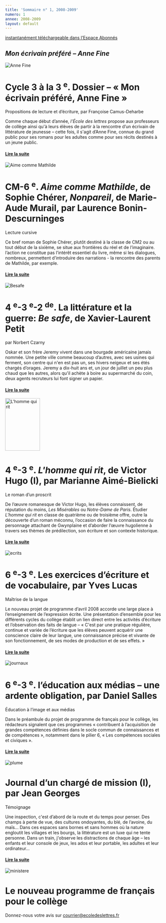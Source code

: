 ```yaml
---
title: 'Sommaire n° 1, 2008-2009'
numero: 1
annee: 2008-2009
layout: default
---
```


<p class="dessous_centre">
  <a href="/articles" class="lien">instantanément téléchargeable dans l’Espace Abonnés</a>
</p>
<h2>
  <em>Mon écrivain préféré – Anne Fine</em>
</h2>
<img class="image" src="/pages/static/sommaires/images/livret_fine_petite.jpg" alt="Anne Fine">
<h1>Cycle 3 à la 3
  <sup>e</sup>. Dossier – « Mon écrivain préféré, Anne Fine »</h1>
<p>Propositions de lecture et d’écriture, par Françoise Camus-Deharbe</p>
<p class="aligner">Comme chaque début d’année,
  <em>l'École des lettres </em>propose aux professeurs de collège ainsi qu'à leurs élèves de partir à la rencontre d’un écrivain
  de littérature de jeunesse – cette fois, il s'agit d’Anne Fine, connue du grand public pour ses romans pour les adultes
  comme pour ses récits destinés à un jeune public.</p>
<h4>
  <a href="/articles">Lire la suite</a>
</h4>
<img class="image" src="/pages/static/sommaires/images/mathilde_petite.jpg" alt="Aime comme Mathilde">
<h1>CM-6
  <sup>e</sup>.
  <em>Aime comme Mathilde</em>, de Sophie Chérer,
  <em>Nonpareil</em>, de Marie-Aude Murail, par Laurence Bonin-Descurninges</h1>
<p>Lecture cursive</p>
<p class="aligner">Ce bref roman de Sophie Chérer, plutôt destiné à la classe de CM2 ou au tout début de la sixième, se situe aux frontières
  du réel et de l’imaginaire. l’action ne constitue pas l’intérêt essentiel du livre, même si les dialogues, nombreux, permettent
  d’introduire des narrations - la rencontre des parents de Mathilde, par exemple.</p>
<h4>
  <a href="/articles">Lire la suite</a>
</h4>
<img class="image" src="/pages/static/sommaires/images/besafe_petite.jpg" alt="Besafe">
<h1>4
  <sup>e</sup>-3
  <sup>e</sup>-2
  <sup>de</sup>. La littérature et la guerre:
  <em>Be safe</em>, de Xavier-Laurent Petit </h1>
<p>par Norbert Czarny</p>
<p class="aligner">Oskar et son frère Jeremy vivent dans une bourgade américaine jamais nommée. Une petite ville comme beaucoup d’autres, avec
  ses usines qui ferment, son centre qui n'en est pas un, ses hivers neigeux et ses étés chargés d’orages. Jeremy a dix-huit
  ans et, un jour de juillet un peu plus chaud que les autres, alors qu'il achète à boire au supermarché du coin, deux agents
  recruteurs lui font signer un papier.</p>
<h4>
  <a href="/articles">Lire la suite</a>
</h4>
<img class="image" src="/pages/static/sommaires/images/hommerit_petite.jpg" alt="L'homme qui rit" width="112" height="169">
<h1>4
  <sup>e</sup>-3
  <sup>e</sup>.
  <em>L'homme qui rit</em>, de Victor Hugo (I), par Marianne Aimé-Bielicki</h1>
<p>Le roman d’un proscrit</p>
<p class="aligner">De l’&oelig;uvre romanesque de Victor Hugo, les élèves connaissent, de réputation du moins,
  <em>Les Misérables</em> ou
  <em>Notre-Dame de Paris</em>. Étudier
  <em>L'homme qui rit</em> en classe de quatrième ou de troisième offre, outre la découverte d’un roman méconnu, l’occasion de
  faire la connaissance du personnage attachant de Gwynplaine et d’aborder l’&oelig;uvre hugolienne à travers ses thèmes
  de prédilection, son écriture et son contexte historique.</p>
<h4>
  <a href="/articles">Lire la suite</a>
</h4>
<img class="image" src="/pages/static/sommaires/images/ecrit_petite.jpg" alt="ecrits">
<h1>6
  <sup>e</sup>-3
  <sup>e</sup>. Les exercices d’écriture et de vocabulaire, par Yves Lucas</h1>
<p>Maîtrise de la langue</p>
<p class="aligner">Le nouveau projet de programme d’avril 2008 accorde une large place à l’enseignement de l’expression écrite. Une présentation
  d’ensemble pour les différents cycles du collège établit un lien direct entre les activités d’écriture et l’observation
  des faits de langue – « C'est par une pratique régulière, continue et variée de l’écriture que les élèves peuvent acquérir
  une conscience claire de leur langue, une connaissance précise et vivante de son fonctionnement, de ses modes de production
  et de ses effets. »</p>
<h4>
  <a href="/articles">Lire la suite</a>
</h4>
<img class="image" src="/pages/static/sommaires/images/journaux_petite.jpg" alt="journaux">
<h1>6
  <sup>e</sup>-3
  <sup>e</sup>. l’éducation aux médias – une ardente obligation, par Daniel Salles</h1>
<p>Éducation à l’image et aux médias</p>
<p class="aligner">Dans le préambule du projet de programme de français pour le collège, les rédacteurs signalent que ces programmes « contribuent
  à l’acquisition de grandes compétences définies dans le socle commun de connaissances et de compétences », notamment dans
  le pilier 6, « Les compétences sociales et civiques ».</p>
<h4>
  <a href="/articles">Lire la suite</a>
</h4>

<img class="image" src="/pages/static/sommaires/images/plume_petite.jpg" alt="plume">
<h1>Journal d’un chargé de mission (I), par Jean Georges</h1>
<p>Témoignage</p>
<p class="aligner">Une inspection, c'est d’abord de la route et du temps pour penser. Des champs à perte de vue, des cultures ondoyantes, du
  blé, de l’avoine, du maïs... Dans ces espaces sans bornes et sans hommes où la nature engloutit les villages et les bourgs,
  la littérature est un luxe qui ne tente personne. Dans un train, j'observe les distractions de chaque âge – les enfants
  et leur console de jeux, les ados et leur portable, les adultes et leur ordinateur...</p>
<h4>
  <a href="/articles">Lire la suite</a>
</h4>
<img class="image" src="/pages/static/sommaires/images/ministere_petite.jpg" alt="ministere">
<h1>Le nouveau programme de français pour le collège</h1>
<p class="marge_dessous">Donnez-nous votre avis sur
  <a href="mailto:courrier@ecoledeslettres.fr">courrier@ecoledeslettres.fr</a>
</p>
